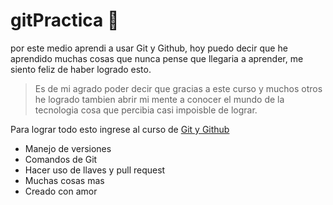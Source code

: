 # gitPractica  🥹 
por este medio aprendi a usar Git y Github, hoy puedo decir que he aprendido muchas cosas que nunca pense que llegaria a aprender, me siento feliz de haber logrado esto.

>Es de mi agrado poder decir que gracias a este curso y muchos otros he logrado tambien abrir mi mente a conocer el mundo de la tecnologia cosa que percibia casi impoisble de lograr.

Para lograr todo esto ingrese al curso de [Git y Github](https://platzi.com/cursos/git-github/ " curso de Git y Github")

* Manejo de versiones 
* Comandos de Git
* Hacer uso de llaves y pull request 
* Muchas cosas mas
* Creado con amor

